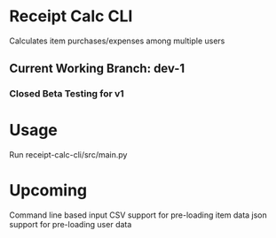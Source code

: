 # Receipt Calc CLI
Calculates item purchases/expenses among multiple users

## Current Working Branch: dev-1
### Closed Beta Testing for v1

# Usage
Run receipt-calc-cli/src/main.py

# Upcoming
Command line based input
CSV support for pre-loading item data
json support for pre-loading user data
